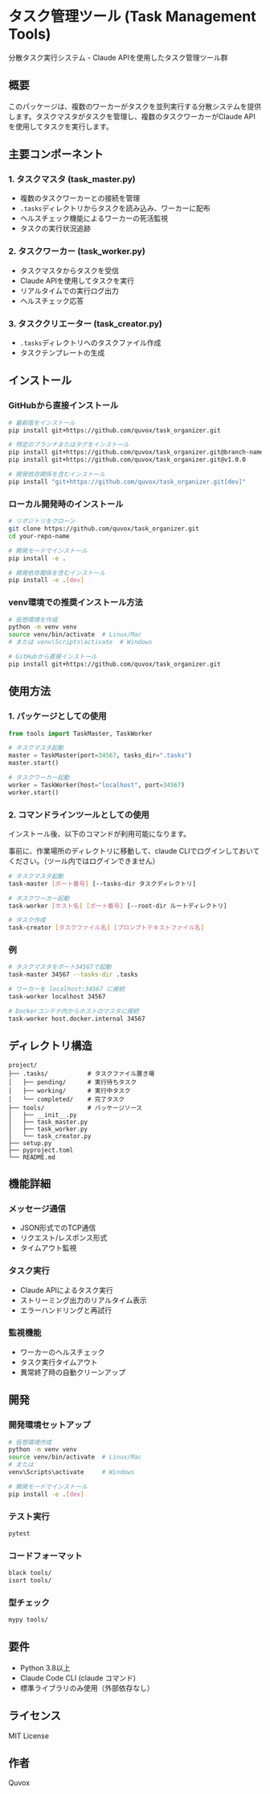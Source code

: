 # タスク管理ツール (Task Management Tools)

分散タスク実行システム - Claude APIを使用したタスク管理ツール群

## 概要

このパッケージは、複数のワーカーがタスクを並列実行する分散システムを提供します。タスクマスタがタスクを管理し、複数のタスクワーカーがClaude APIを使用してタスクを実行します。

## 主要コンポーネント

### 1. タスクマスタ (task_master.py)
- 複数のタスクワーカーとの接続を管理
- `.tasks`ディレクトリからタスクを読み込み、ワーカーに配布
- ヘルスチェック機能によるワーカーの死活監視
- タスクの実行状況追跡

### 2. タスクワーカー (task_worker.py)
- タスクマスタからタスクを受信
- Claude APIを使用してタスクを実行
- リアルタイムでの実行ログ出力
- ヘルスチェック応答

### 3. タスククリエーター (task_creator.py)
- `.tasks`ディレクトリへのタスクファイル作成
- タスクテンプレートの生成

## インストール

### GitHubから直接インストール
```bash
# 最新版をインストール
pip install git+https://github.com/quvox/task_organizer.git

# 特定のブランチまたはタグをインストール
pip install git+https://github.com/quvox/task_organizer.git@branch-name
pip install git+https://github.com/quvox/task_organizer.git@v1.0.0

# 開発依存関係を含むインストール
pip install "git+https://github.com/quvox/task_organizer.git[dev]"
```

### ローカル開発時のインストール
```bash
# リポジトリをクローン
git clone https://github.com/quvox/task_organizer.git
cd your-repo-name

# 開発モードでインストール
pip install -e .

# 開発依存関係を含むインストール
pip install -e .[dev]
```

### venv環境での推奨インストール方法
```bash
# 仮想環境を作成
python -m venv venv
source venv/bin/activate  # Linux/Mac
# または venv\Scripts\activate  # Windows

# GitHubから直接インストール
pip install git+https://github.com/quvox/task_organizer.git
```

## 使用方法

### 1. パッケージとしての使用

```python
from tools import TaskMaster, TaskWorker

# タスクマスタ起動
master = TaskMaster(port=34567, tasks_dir=".tasks")
master.start()

# タスクワーカー起動
worker = TaskWorker(host="localhost", port=34567)
worker.start()
```

### 2. コマンドラインツールとしての使用

インストール後、以下のコマンドが利用可能になります。

事前に、作業場所のディレクトリに移動して、claude CLIでログインしておいてください。（ツール内ではログインできません）


```bash
# タスクマスタ起動
task-master [ポート番号] [--tasks-dir タスクディレクトリ]

# タスクワーカー起動
task-worker [ホスト名] [ポート番号] [--root-dir ルートディレクトリ]

# タスク作成
task-creator [タスクファイル名] [プロンプトテキストファイル名]
```

### 例

```bash
# タスクマスタをポート34567で起動
task-master 34567 --tasks-dir .tasks

# ワーカーを localhost:34567 に接続
task-worker localhost 34567

# Dockerコンテナ内からホストのマスタに接続
task-worker host.docker.internal 34567
```

## ディレクトリ構造

```
project/
├── .tasks/           # タスクファイル置き場
│   ├── pending/      # 実行待ちタスク
│   ├── working/      # 実行中タスク
│   └── completed/    # 完了タスク
├── tools/            # パッケージソース
│   ├── __init__.py
│   ├── task_master.py
│   ├── task_worker.py
│   └── task_creator.py
├── setup.py
├── pyproject.toml
└── README.md
```

## 機能詳細

### メッセージ通信
- JSON形式でのTCP通信
- リクエスト/レスポンス形式
- タイムアウト監視

### タスク実行
- Claude APIによるタスク実行
- ストリーミング出力のリアルタイム表示
- エラーハンドリングと再試行

### 監視機能
- ワーカーのヘルスチェック
- タスク実行タイムアウト
- 異常終了時の自動クリーンアップ

## 開発

### 開発環境セットアップ
```bash
# 仮想環境作成
python -m venv venv
source venv/bin/activate  # Linux/Mac
# または
venv\Scripts\activate     # Windows

# 開発モードでインストール
pip install -e .[dev]
```

### テスト実行
```bash
pytest
```

### コードフォーマット
```bash
black tools/
isort tools/
```

### 型チェック
```bash
mypy tools/
```

## 要件

- Python 3.8以上
- Claude Code CLI (claude コマンド)
- 標準ライブラリのみ使用（外部依存なし）


## ライセンス

MIT License


## 作者

Quvox
